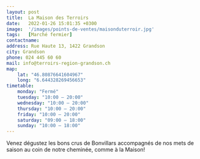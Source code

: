 ```yaml
---
layout: post
title:  La Maison des Terroirs
date:   2022-01-26 15:01:35 +0300
image:  '/images/points-de-ventes/maisonduterroir.jpg'
tags:   [Marché fermier]
contactname: 
address: Rue Haute 13, 1422 Grandson
city: Grandson
phone: 024 445 60 60
mail: info@terroirs-region-grandson.ch
map:
    lat: "46.80876641604967"
    long: "6.644328269456653"
timetable:
    monday: "Fermé"
    tuesday: "10:00 – 20:00"
    wednesday: "10:00 – 20:00"
    thursday: "10:00 – 20:00"
    friday: "10:00 – 20:00"
    saturday: "09:00 – 18:00"
    sunday: "10:00 – 18:00"
---
```


Venez dégustez les bons crus de Bonvillars accompagnés de nos mets de saison au coin de notre cheminée, comme à la Maison!